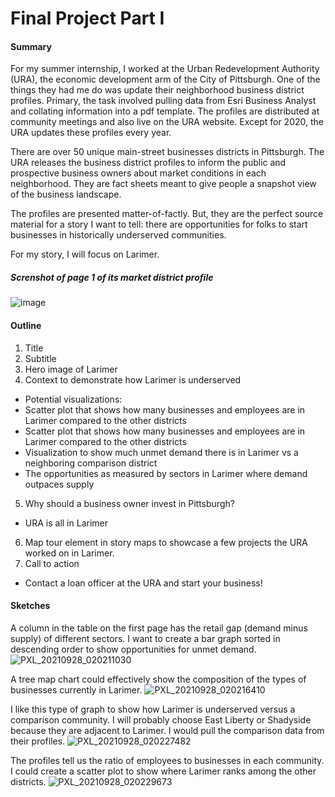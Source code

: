 # Final Project Part I

#### Summary 

For my summer internship, I worked at the Urban Redevelopment Authority (URA), the economic development arm of the City of Pittsburgh. One of the things they had me do was update their neighborhood business district profiles. Primary, the task involved pulling data from Esri Business Analyst and collating information into a pdf template. The profiles are distributed at community meetings and also live on the URA website. Except for 2020, the URA updates these profiles every year. 

There are over 50 unique main-street businesses districts in Pittsburgh. The URA releases the business district profiles to inform the public and prospective business owners about market conditions in each neighborhood. They are fact sheets meant to give people a snapshot view of the business landscape. 

The profiles are presented matter-of-factly. But, they are the perfect source material for a story I want to tell: there are opportunities for folks to start businesses in historically underserved communities. 

For my story, I will focus on Larimer.

##### Screnshot of page 1 of its market district profile
![image](https://user-images.githubusercontent.com/78521868/135010788-7fde0235-1987-4b07-b9cd-ebc1aea8ce16.png)

#### Outline
1. Title
2. Subtitle
3. Hero image of Larimer
4. Context to demonstrate how Larimer is underserved
 * Potential visualizations:
  * Scatter plot that shows how many businesses and employees are in Larimer compared to the other districts
  * Scatter plot that shows how many businesses and employees are in Larimer compared to the other districts
  * Visualization to show much unmet demand there is in Larimer vs a neighboring comparison district
  * The opportunities as measured by sectors in Larimer where demand outpaces supply
5. Why should a business owner invest in Pittsburgh?
  * URA is all in Larimer
6. Map tour element in story maps to showcase a few projects the URA worked on in Larimer.
7. Call to action
  * Contact a loan officer at the URA and start your business!

#### Sketches
A column in the table on the first page has the retail gap (demand minus supply) of different sectors. I want to create a bar graph sorted in descending order to show opportunities for unmet demand. 
![PXL_20210928_020211030](https://user-images.githubusercontent.com/78521868/135014436-cf6180c3-2f29-469e-9169-e61486595166.jpg)

A tree map chart could effectively show the composition of the types of businesses currently in Larimer.
![PXL_20210928_020216410](https://user-images.githubusercontent.com/78521868/135014400-a70f8d7d-638d-441d-b862-b0b5b4a13731.jpg)

I like this type of graph to show how Larimer is underserved versus a comparison community. I will probably choose East Liberty or Shadyside because they are adjacent to Larimer. I would pull the comparison data from their profiles.
![PXL_20210928_020227482](https://user-images.githubusercontent.com/78521868/135014386-045a18a3-d28c-4f13-96dc-8262d9b725d8.jpg)

The profiles tell us the ratio of employees to businesses in each community. I could create a scatter plot to show where Larimer ranks among the other districts. 
![PXL_20210928_020229673](https://user-images.githubusercontent.com/78521868/135014370-dae4ab41-8e7c-4fac-b124-4f82ff82d3a2.jpg)







